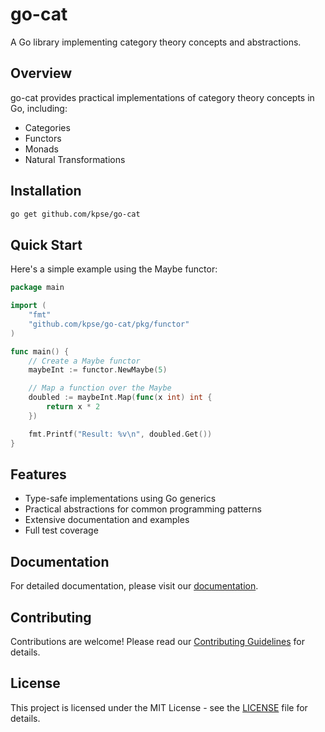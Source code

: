 # go-cat

A Go library implementing category theory concepts and abstractions.

## Overview

go-cat provides practical implementations of category theory concepts in Go, including:

- Categories
- Functors
- Monads
- Natural Transformations

## Installation

```bash
go get github.com/kpse/go-cat
```

## Quick Start

Here's a simple example using the Maybe functor:

```go
package main

import (
    "fmt"
    "github.com/kpse/go-cat/pkg/functor"
)

func main() {
    // Create a Maybe functor
    maybeInt := functor.NewMaybe(5)

    // Map a function over the Maybe
    doubled := maybeInt.Map(func(x int) int {
        return x * 2
    })

    fmt.Printf("Result: %v\n", doubled.Get())
}
```

## Features

- Type-safe implementations using Go generics
- Practical abstractions for common programming patterns
- Extensive documentation and examples
- Full test coverage

## Documentation

For detailed documentation, please visit our [documentation](./docs/README.md).

## Contributing

Contributions are welcome! Please read our [Contributing Guidelines](./docs/CONTRIBUTING.md) for details.

## License

This project is licensed under the MIT License - see the [LICENSE](LICENSE) file for details.
